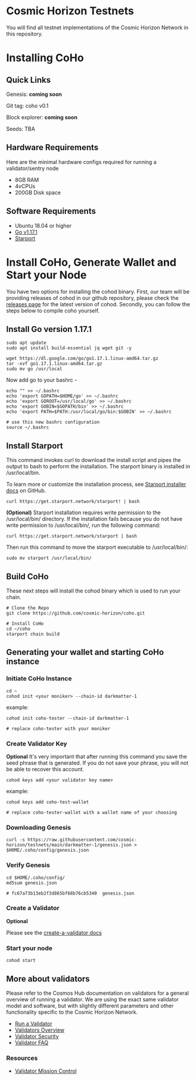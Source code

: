# Cosmic Horizon Testnets

You will find all testnet implementations of the Cosmic Horizon Network in this repository.

# Installing CoHo

## Quick Links
Genesis: **coming soon**

Git tag: coho v0.1

Block explorer: **coming soon**

Seeds: TBA

## Hardware Requirements
Here are the minimal hardware configs required for running a validator/sentry node
 - 8GB RAM
 - 4vCPUs
 - 200GB Disk space

## Software Requirements

- Ubuntu 18.04 or higher
- [Go v1.17.1](https://golang.org/doc/install)
- [Starport](https://docs.starport.network/guide/install.html)

# Install CoHo, Generate Wallet and Start your Node

You have two options for installing the cohod binary. First, our team will be providing releases of cohod in our github repository, please check the [releases page](https://github.com/cosmic-horizon/coho/releases) for the latest version of cohod.  Secondly, you can follow the steps below to compile coho yourself.

## Install Go version 1.17.1

```
sudo apt update  
sudo apt install build-essential jq wget git -y

wget https://dl.google.com/go/go1.17.1.linux-amd64.tar.gz
tar -xvf go1.17.1.linux-amd64.tar.gz
sudo mv go /usr/local
```

Now add go to your bashrc -
```
echo "" >> ~/.bashrc
echo 'export GOPATH=$HOME/go' >> ~/.bashrc
echo 'export GOROOT=/usr/local/go' >> ~/.bashrc
echo 'export GOBIN=$GOPATH/bin' >> ~/.bashrc
echo 'export PATH=$PATH:/usr/local/go/bin:$GOBIN' >> ~/.bashrc

# use this new bashrc configuration
source ~/.bashrc
```

## Install Starport

This command invokes curl to download the install script and pipes the output to bash to perform the installation. The starport binary is installed in /usr/local/bin.

To learn more or customize the installation process, see [Starport installer docs](https://github.com/allinbits/starport-installer) on GitHub.

```
curl https://get.starport.network/starport! | bash
```

**(Optional)**
Starport installation requires write permission to the /usr/local/bin/ directory. If the installation fails because you do not have write permission to /usr/local/bin/, run the following command:

```
curl https://get.starport.network/starport | bash
```
Then run this command to move the starport executable to /usr/local/bin/:
```
sudo mv starport /usr/local/bin/
```

## Build CoHo

These next steps will install the cohod binary which is used to run your chain.
```
# Clone the Repo
git clone https://github.com/cosmic-horizon/coho.git

# Install CoHo
cd ~/coho
starport chain build
```
## Generating your wallet and starting CoHo instance
### Initiate CoHo Instance

```
cd ~
cohod init <your moniker> --chain-id darkmatter-1
```

example:
```
cohod init coho-tester --chain-id darkmatter-1

# replace coho-tester with your moniker
```

### Create Validator Key
**Optional**
It's very important that after running this command you save the seed phrase that is generated.  If you do not
save your phrase, you will not be able to recover this account.

```
cohod keys add <your validator key name>
```

example:
```
cohod keys add coho-test-wallet

# replace coho-tester-wallet with a wallet name of your choosing
```

### Downloading Genesis

```
curl -s https://raw.githubusercontent.com/cosmic-horizon/testnets/main/darkmatter-1/genesis.json > $HOME/.coho/config/genesis.json
```

### Verify Genesis

```
cd $HOME/.coho/config/
md5sum genesis.json

# fc67a73b13eb2f3d865bf68b76cb5340  genesis.json
```

### Create a Validator
**Optional**

Please see the [create-a-validator docs](https://github.com/cosmic-horizon/testnets/blob/main/darkmatter-1/docs/create-validator.md)

### Start your node

```
cohod start
```

## More about validators

Please refer to the Cosmos Hub documentation on validators for a general overview of running a validator. We are using the exact same validator model and software, but with slightly different parameters and other functionality specific to the Cosmic Horizon Network.

* [Run a Validator](https://hub.cosmos.network/main/validators/validator-setup.html)
* [Validators Overview](https://hub.cosmos.network/main/validators/overview.html)
* [Validator Security](https://hub.cosmos.network/main/validators/security.html)
* [Validator FAQ](https://hub.cosmos.network/main/validators/validator-faq.html)


### Resources

- [Validator Mission Control](https://github.com/Chainflow/cosmos-validator-mission-control)

